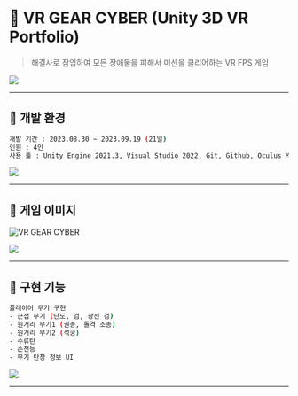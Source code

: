 # :crystal_ball: VR GEAR CYBER (Unity 3D VR Portfolio)
> 해결사로 잠입하여 모든 장애물을 피해서 미션을 클리어하는 VR FPS 게임

![](../header.png)

---
## :crystal_ball: 개발 환경

```sh
개발 기간 : 2023.08.30 ~ 2023.09.19 (21일)
인원 : 4인
사용 툴 : Unity Engine 2021.3, Visual Studio 2022, Git, Github, Oculus Meta Quest 2
```
![](../header.png)

---
## :crystal_ball: 게임 이미지

![VR GEAR CYBER](https://github.com/KANGSOOIN/3D-Valiant-of-Knight/assets/130741297/f85cfe86-c1ed-4cff-aec6-cfff9ba7fa52)

![](../header.png)

---
## :crystal_ball: 구현 기능

```sh
플레이어 무기 구현
- 근접 무기 (단도, 검, 광선 검)
- 원거리 무기1 (권총, 돌격 소총)
- 원거리 무기2 (석궁)
- 수류탄
- 손전등
- 무기 탄창 정보 UI
```

![](../header.png)

---
